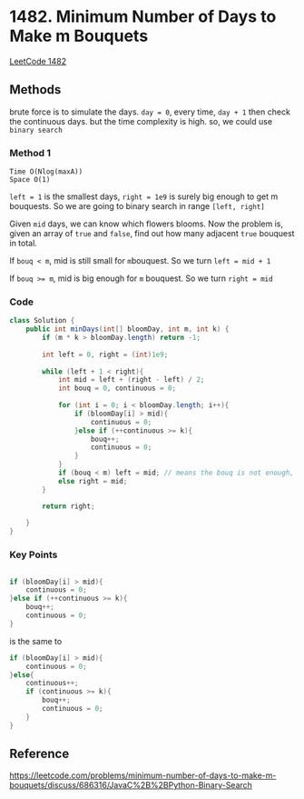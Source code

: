 # 1482. Minimum Number of Days to Make m Bouquets

[LeetCode 1482](https://leetcode.com/problems/minimum-number-of-days-to-make-m-bouquets/)


## Methods
brute force is to simulate the days. `day = 0`, every time, `day + 1` then check the continuous days. 
but the time complexity is high. so, we could use `binary search` 

### Method 1
```
Time O(Nlog(maxA))
Space O(1) 
 ```

`left = 1` is the smallest days,
`right = 1e9` is surely big enough to get m bouquests.
So we are going to binary search in range `[left, right]`

Given `mid` days, we can know which flowers blooms.
Now the problem is, given an array of `true` and `false`,
find out how many adjacent `true` bouquest in total.

If `bouq < m`, mid is still small for `m`bouquest.
So we turn `left = mid + 1`

If `bouq >= m`, mid is big enough for `m` bouquest.
So we turn `right = mid`




### Code
```java
class Solution {
    public int minDays(int[] bloomDay, int m, int k) {
        if (m * k > bloomDay.length) return -1; 
        
        int left = 0, right = (int)1e9; 
        
        while (left + 1 < right){
            int mid = left + (right - left) / 2; 
            int bouq = 0, continuous = 0; 
            
            for (int i = 0; i < bloomDay.length; i++){
                if (bloomDay[i] > mid){
                    continuous = 0;
                }else if (++continuous >= k){
                    bouq++; 
                    continuous = 0;
                } 
            }
            if (bouq < m) left = mid; // means the bouq is not enough, increase the days
            else right = mid; 
        }

        return right;
        
    }
}
```
### Key Points
```java

if (bloomDay[i] > mid){
    continuous = 0;
}else if (++continuous >= k){
    bouq++; 
    continuous = 0;
} 
```

is the same to 

```java
if (bloomDay[i] > mid){
    continuous = 0;
}else{
    continuous++;
    if (continuous >= k){
        bouq++; 
        continuous = 0;
    } 
} 


```



## Reference
https://leetcode.com/problems/minimum-number-of-days-to-make-m-bouquets/discuss/686316/JavaC%2B%2BPython-Binary-Search